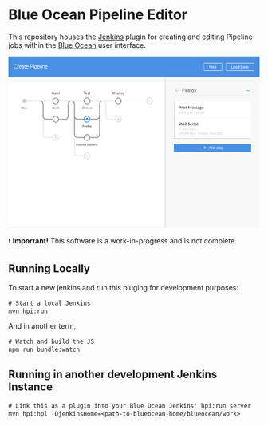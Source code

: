 # Blue Ocean Pipeline Editor

This repository houses the [Jenkins](https://jenkins.io/) plugin for creating and editing Pipeline jobs within the [Blue Ocean](https://jenkins.io/projects/blueocean/) user interface.

![Pipeline Editor Screenshot](doc/editor-ss.png)

:exclamation: **Important!** This software is a work-in-progress and is not complete.

## Running Locally

To start a new jenkins and run this pluging for development purposes:

```
# Start a local Jenkins
mvn hpi:run
```

And in another term,
```
# Watch and build the JS
npm run bundle:watch
```

## Running in another development Jenkins Instance

```
# Link this as a plugin into your Blue Ocean Jenkins' hpi:run server
mvn hpi:hpl -DjenkinsHome=<path-to-blueocean-home/blueocean/work>
```
